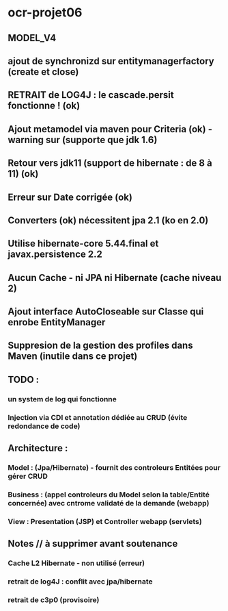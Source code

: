 # ocr-projet06
##  MODEL_V4
## ajout de synchronizd sur entitymanagerfactory (create et close) 
##
## RETRAIT de LOG4J : le cascade.persit fonctionne ! (ok)
## Ajout metamodel via maven pour Criteria (ok) - warning sur (supporte que jdk 1.6)
## Retour vers jdk11 (support de hibernate : de 8 à 11) (ok)
## Erreur sur Date corrigée (ok)
## Converters (ok) nécessitent jpa 2.1 (ko en 2.0)
## Utilise hibernate-core 5.44.final et javax.persistence 2.2
## Aucun Cache - ni JPA ni Hibernate (cache niveau 2)
## Ajout interface AutoCloseable sur Classe qui enrobe EntityManager
## Suppresion de la gestion des profiles dans Maven (inutile dans ce projet)
##
##  TODO : 
### un system de log qui fonctionne
### Injection via CDI et annotation dédiée au CRUD  (évite redondance de code)
##
## Architecture :  
### Model :  (Jpa/Hibernate) - fournit des controleurs Entitées pour gérer CRUD
### Business : (appel controleurs du Model selon la table/Entité concernée) avec cntrome validaté de la demande (webapp)
### View  : Presentation (JSP) et Controller webapp (servlets)

## Notes // à supprimer avant soutenance
### Cache L2 Hibernate - non utilisé (erreur)   
### retrait de log4J : conflit avec jpa/hibernate 
### retrait de c3p0 (provisoire)




